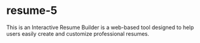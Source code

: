 # resume-5
This is an Interactive Resume Builder is a web-based tool designed to help users easily create and customize professional resumes.  
